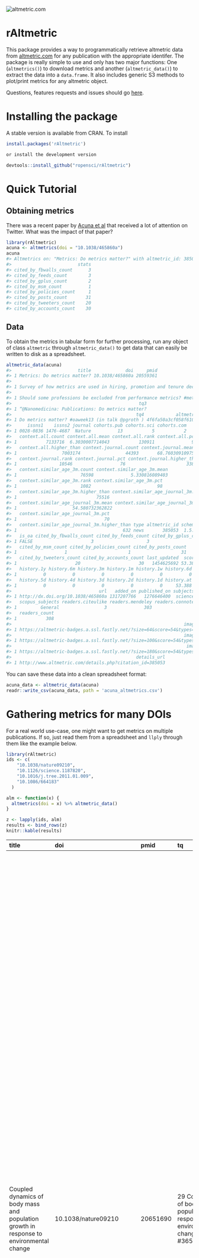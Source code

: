 
<!-- README.md is generated from README.Rmd. Please edit that file -->
![altmetric.com](https://raw.github.com/ropensci/rAltmetric/master/altmetric_logo_title.png)

rAltmetric
==========

This package provides a way to programmatically retrieve altmetric data from [altmetric.com](http://altmetric.com) for any publication with the appropriate identifer. The package is really simple to use and only has two major functions: One (`altmetrics()`) to download metrics and another (`altmetric_data()`) to extract the data into a `data.frame`. It also includes generic S3 methods to plot/print metrics for any altmetric object.

Questions, features requests and issues should go [here](https://github.com/ropensci/rAltmetric/issues/).

Installing the package
======================

A stable version is available from CRAN. To install

``` r
install.packages('rAltmetric')

or install the development version

devtools::install_github("ropensci/rAltmetric")
```

Quick Tutorial
==============

Obtaining metrics
-----------------

There was a recent paper by [Acuna et al](http://www.nature.com/news/2010/100616/full/465860a.html) that received a lot of attention on Twitter. What was the impact of that paper?

``` r
library(rAltmetric)
acuna <- altmetrics(doi = "10.1038/465860a")
acuna
#> Altmetrics on: "Metrics: Do metrics matter?" with altmetric_id: 385053 published in Nature.
#>                         stats
#> cited_by_fbwalls_count      3
#> cited_by_feeds_count        3
#> cited_by_gplus_count        2
#> cited_by_msm_count          1
#> cited_by_policies_count     1
#> cited_by_posts_count       31
#> cited_by_tweeters_count    20
#> cited_by_accounts_count    30
```

Data
----

To obtain the metrics in tabular form for further processing, run any object of class `altmetric` through `altmetric_data()` to get data that can easily be written to disk as a spreadsheet.

``` r
altmetric_data(acuna)
#>                         title             doi     pmid
#> 1 Metrics: Do metrics matter? 10.1038/465860a 20559361
#>                                                                         tq1
#> 1 Survey of how metrics are used in hiring, promotion and tenure decisions.
#>                                                                                                   tq2
#> 1 Should some professions be excluded from performance metrics? #metrics #kpi #performancemeasurement
#>                                                tq3
#> 1 “@Nanomedicina: Publications: Do metrics matter?
#>                                               tq4            altmetric_jid
#> 1 Do metrics matter? #oaweek13 (in talk @pgroth ) 4f6fa50a3cf058f610003160
#>      issns1    issns2 journal cohorts.pub cohorts.sci cohorts.com
#> 1 0028-0836 1476-4687  Nature          13           5           2
#>   context.all.count context.all.mean context.all.rank context.all.pct
#> 1           7133716  6.3030007714043           130911              98
#>   context.all.higher_than context.journal.count context.journal.mean
#> 1                 7003174                 44393       68.76030910975
#>   context.journal.rank context.journal.pct context.journal.higher_than
#> 1                10546                  76                       33847
#>   context.similar_age_3m.count context.similar_age_3m.mean
#> 1                        76598              5.330816089403
#>   context.similar_age_3m.rank context.similar_age_3m.pct
#> 1                        1082                         98
#>   context.similar_age_3m.higher_than context.similar_age_journal_3m.count
#> 1                              75516                                  894
#>   context.similar_age_journal_3m.mean context.similar_age_journal_3m.rank
#> 1                     54.580732362822                                 262
#>   context.similar_age_journal_3m.pct
#> 1                                 70
#>   context.similar_age_journal_3m.higher_than type altmetric_id schema
#> 1                                        632 news       385053  1.5.4
#>   is_oa cited_by_fbwalls_count cited_by_feeds_count cited_by_gplus_count
#> 1 FALSE                      3                    3                    2
#>   cited_by_msm_count cited_by_policies_count cited_by_posts_count
#> 1                  1                       1                   31
#>   cited_by_tweeters_count cited_by_accounts_count last_updated  score
#> 1                      20                      30   1454625692 53.388
#>   history.1y history.6m history.3m history.1m history.1w history.6d
#> 1          0          0          0          0          0          0
#>   history.5d history.4d history.3d history.2d history.1d history.at
#> 1          0          0          0          0          0     53.388
#>                                 url   added_on published_on subjects
#> 1 http://dx.doi.org/10.1038/465860a 1317207766   1276646400  science
#>   scopus_subjects readers.citeulike readers.mendeley readers.connotea
#> 1         General                 3              303                2
#>   readers_count
#> 1           308
#>                                                                 images.small
#> 1 https://altmetric-badges.a.ssl.fastly.net/?size=64&score=54&types=mbtttfdg
#>                                                                 images.medium
#> 1 https://altmetric-badges.a.ssl.fastly.net/?size=100&score=54&types=mbtttfdg
#>                                                                  images.large
#> 1 https://altmetric-badges.a.ssl.fastly.net/?size=180&score=54&types=mbtttfdg
#>                                               details_url
#> 1 http://www.altmetric.com/details.php?citation_id=385053
```

You can save these data into a clean spreadsheet format:

``` r
acuna_data <- altmetric_data(acuna)
readr::write_csv(acuna_data, path = 'acuna_altmetrics.csv')
```

Gathering metrics for many DOIs
===============================

For a real world use-case, one might want to get metrics on multiple publications. If so, just read them from a spreadsheet and `llply` through them like the example below.

``` r
library(rAltmetric)
ids <- c(
    "10.1038/nature09210",
    "10.1126/science.1187820",
    "10.1016/j.tree.2011.01.009",
    "10.1086/664183"
  )

alm <- function(x) {
  altmetrics(doi = x) %>% altmetric_data()
}

z <- lapply(ids, alm) 
results <- bind_rows(z) 
knitr::kable(results)
```

| title                                                                                    | doi                        | pmid     | tq                                                                                                                   | ads\_id             | uri                                                         | altmetric\_jid           | issns1    | issns2    | journal                       | cohorts.sci | abstract                                                                                                                                                                                                                                                                                                                                                                                                                                                                                                                                                                                                                                                                                                                                                                                                                                                                                                                                                                                                                                                                                                                                                                                                                                                                                                                                                                                                                                                                                                                                                                                                                                                                                                                                                                                                                                                                                   | abstract\_source | context.all.count | context.all.mean | context.all.rank | context.all.pct | context.all.higher\_than | context.journal.count | context.journal.mean | context.journal.rank | context.journal.pct | context.journal.higher\_than | context.similar\_age\_3m.count | context.similar\_age\_3m.mean | context.similar\_age\_3m.rank | context.similar\_age\_3m.pct | context.similar\_age\_3m.higher\_than | context.similar\_age\_journal\_3m.count | context.similar\_age\_journal\_3m.mean | context.similar\_age\_journal\_3m.rank | context.similar\_age\_journal\_3m.pct | context.similar\_age\_journal\_3m.higher\_than | type    | altmetric\_id | schema | is\_oa | cited\_by\_fbwalls\_count | cited\_by\_feeds\_count | cited\_by\_msm\_count | cited\_by\_policies\_count | cited\_by\_posts\_count | cited\_by\_tweeters\_count | cited\_by\_accounts\_count | last\_updated | score  | history.1y | history.6m | history.3m | history.1m | history.1w | history.6d | history.5d | history.4d | history.3d | history.2d | history.1d | history.at | url                                            | published\_on | subjects | scopus\_subjects | readers.citeulike | readers.mendeley | readers.connotea | readers\_count | images.small                                                                 | images.medium                                                                 | images.large                                                                  | details\_url                                              | cited\_by\_rh\_count | added\_on  | pmc        | tq1                                                                                             | tq2                                                                                                            | tq3                                                                                                                     | cohorts.pub | publisher\_subjects.name1 | publisher\_subjects.name2 | publisher\_subjects.scheme1 | publisher\_subjects.scheme2 | scopus\_subjects1 | scopus\_subjects2                    | issns3    | issns4    | cohorts.doc | publisher\_subjects.name | publisher\_subjects.scheme |
|:-----------------------------------------------------------------------------------------|:---------------------------|:---------|:---------------------------------------------------------------------------------------------------------------------|:--------------------|:------------------------------------------------------------|:-------------------------|:----------|:----------|:------------------------------|:------------|:-------------------------------------------------------------------------------------------------------------------------------------------------------------------------------------------------------------------------------------------------------------------------------------------------------------------------------------------------------------------------------------------------------------------------------------------------------------------------------------------------------------------------------------------------------------------------------------------------------------------------------------------------------------------------------------------------------------------------------------------------------------------------------------------------------------------------------------------------------------------------------------------------------------------------------------------------------------------------------------------------------------------------------------------------------------------------------------------------------------------------------------------------------------------------------------------------------------------------------------------------------------------------------------------------------------------------------------------------------------------------------------------------------------------------------------------------------------------------------------------------------------------------------------------------------------------------------------------------------------------------------------------------------------------------------------------------------------------------------------------------------------------------------------------------------------------------------------------------------------------------------------------|:-----------------|:------------------|:-----------------|:-----------------|:----------------|:-------------------------|:----------------------|:---------------------|:---------------------|:--------------------|:-----------------------------|:-------------------------------|:------------------------------|:------------------------------|:-----------------------------|:--------------------------------------|:----------------------------------------|:---------------------------------------|:---------------------------------------|:--------------------------------------|:-----------------------------------------------|:--------|:--------------|:-------|:-------|:--------------------------|:------------------------|:----------------------|:---------------------------|:------------------------|:---------------------------|:---------------------------|:--------------|:-------|:-----------|:-----------|:-----------|:-----------|:-----------|:-----------|:-----------|:-----------|:-----------|:-----------|:-----------|:-----------|:-----------------------------------------------|:--------------|:---------|:-----------------|:------------------|:-----------------|:-----------------|:---------------|:-----------------------------------------------------------------------------|:------------------------------------------------------------------------------|:------------------------------------------------------------------------------|:----------------------------------------------------------|:---------------------|:-----------|:-----------|:------------------------------------------------------------------------------------------------|:---------------------------------------------------------------------------------------------------------------|:------------------------------------------------------------------------------------------------------------------------|:------------|:--------------------------|:--------------------------|:----------------------------|:----------------------------|:------------------|:-------------------------------------|:----------|:----------|:------------|:-------------------------|:---------------------------|
| Coupled dynamics of body mass and population growth in response to environmental change  | 10.1038/nature09210        | 20651690 | 29 Coupled dynamics of body mass and population growth in response to environmental change, 2010, nature \#365papers | 2010Natur.466..482O | <http://www.nature.com/doifinder/10.1038/nature09210>       | 4f6fa50a3cf058f610003160 | 0028-0836 | 1476-4687 | Nature                        | 3           | Environmental change has altered the phenology, morphological traits and population dynamics of many species. However, the links underlying these joint responses remain largely unknown owing to a paucity of long-term data and the lack of an appropriate analytical framework. Here we investigate the link between phenotypic and demographic responses to environmental change using a new methodology and a long-term (1976-2008) data set from a hibernating mammal (the yellow-bellied marmot) inhabiting a dynamic subalpine habitat. We demonstrate how earlier emergence from hibernation and earlier weaning of young has led to a longer growing season and larger body masses before hibernation. The resulting shift in both the phenotype and the relationship between phenotype and fitness components led to a decline in adult mortality, which in turn triggered an abrupt increase in population size in recent years. Direct and trait-mediated effects of environmental change made comparable contributions to the observed marked increase in population growth. Our results help explain how a shift in phenology can cause simultaneous phenotypic and demographic changes, and highlight the need for a theory integrating ecological and evolutionary dynamics in stochastic environments.                                                                                                                                                                                                                                                                                                                                                                                                                                                                                                                                                                   | pubmed           | 7264069           | 6.364767530532   | 116555           | 98              | 7147917                  | 44990                 | 69.002743070528      | 9948                 | 77                  | 35042                        | 6658527                        | 6.67976925944                 | 114556                        | 98                           | 6543970                               | 44442                                   | 68.663520577845                        | 9690                                   | 78                                    | 34752                                          | article | 101553        | 1.5.4  | FALSE  | 1                         | 7                       | 1                     | 1                          | 13                      | 3                          | 13                         | 1455178091    | 60.836 | 0          | 0          | 0          | 0          | 0          | 0          | 0          | 0          | 0          | 0          | 0          | 60.836     | <http://dx.doi.org/10.1038/nature09210>        | 1279929600    | science  | General          | 0                 | 309              | 0                | 309            | <https://altmetric-badges.a.ssl.fastly.net/?size=64&score=61&types=mbbbbtfd> | <https://altmetric-badges.a.ssl.fastly.net/?size=100&score=61&types=mbbbbtfd> | <https://altmetric-badges.a.ssl.fastly.net/?size=180&score=61&types=mbbbbtfd> | <http://www.altmetric.com/details.php?citation_id=101553> | NA                   | NA         | NA         | NA                                                                                              | NA                                                                                                             | NA                                                                                                                      | NA          | NA                        | NA                        | NA                          | NA                          | NA                | NA                                   | NA        | NA        | NA          | NA                       | NA                         |
| Stochastic Community Assembly Causes Higher Biodiversity in More Productive Environments | 10.1126/science.1187820    | 20508088 | @DrCraigMc Jon Chase has had some papers in this area. Here's one: (paywall) @ethanwhite                             | 2010Sci...328.1388C | <http://www.sciencemag.org/cgi/doi/10.1126/science.1187820> | 4f6fa4df3cf058f610001f6b | 1095-9203 | 0036-8075 | Science                       | 1           | Net primary productivity is a principal driver of biodiversity; large-scale regions with higher productivity generally have more species. This pattern emerges because beta-diversity (compositional variation across local sites) increases with productivity, but the mechanisms underlying this phenomenon are unknown. Using data from a long-term experiment in replicate ponds, I show that higher beta-diversity at higher productivity resulted from a stronger role for stochastic relative to deterministic assembly processes with increasing productivity. This shift in the relative importance of stochasticity was most consistent with the hypothesis of more intense priority effects leading to multiple stable equilibria at higher productivity. Thus, shifts in community assembly mechanisms across a productivity gradient may underlie one of the most prominent biodiversity gradients on the planet.                                                                                                                                                                                                                                                                                                                                                                                                                                                                                                                                                                                                                                                                                                                                                                                                                                                                                                                                                             | pubmed           | 4680920           | 5.6987154988182  | 490656           | 89              | 4190450                  | 30551                 | 26.643469067103      | 11613                | 61                  | 18938                        | 236122                         | 4.4221538448509               | 23219                         | 90                           | 212903                                | 990                                     | 22.587763397371                        | 387                                    | 60                                    | 603                                            | article | 513292        | 1.5.4  | FALSE  | NA                        | 1                       | NA                    | NA                         | 3                       | 1                          | 3                          | 1404225266    | 9.004  | 0          | 0          | 0          | 0          | 0          | 0          | 0          | 0          | 0          | 0          | 0          | 9.004      | <http://dx.doi.org/10.1126/science.1187820>    | 1276214400    | science  | General          | 2                 | 816              | 0                | 818            | <https://altmetric-badges.a.ssl.fastly.net/?size=64&score=10&types=bbbtt111> | <https://altmetric-badges.a.ssl.fastly.net/?size=100&score=10&types=bbbtt111> | <https://altmetric-badges.a.ssl.fastly.net/?size=180&score=10&types=bbbtt111> | <http://www.altmetric.com/details.php?citation_id=513292> | 1                    | 1325282516 | NA         | NA                                                                                              | NA                                                                                                             | NA                                                                                                                      | NA          | NA                        | NA                        | NA                          | NA                          | NA                | NA                                   | NA        | NA        | NA          | NA                       | NA                         |
| Why intraspecific trait variation matters in community ecology                           | 10.1016/j.tree.2011.01.009 | 21367482 | NA                                                                                                                   | NA                  | NA                                                          | 4f6fa5153cf058f6100036aa | 01695347  | 0169-5347 | Trends in Ecology & Evolution | 2           | Natural populations consist of phenotypically diverse individuals that exhibit variation in their demographic parameters and intra- and inter-specific interactions. Recent experimental work indicates that such variation can have significant ecological effects. However, ecological models typically disregard this variation and focus instead on trait means and total population density. Under what situations is this simplification appropriate? Why might intraspecific variation alter ecological dynamics? In this review we synthesize recent theory and identify six general mechanisms by which trait variation changes the outcome of ecological interactions. These mechanisms include several direct effects of trait variation per se and indirect effects arising from the role of genetic variation in trait evolution.                                                                                                                                                                                                                                                                                                                                                                                                                                                                                                                                                                                                                                                                                                                                                                                                                                                                                                                                                                                                                                             | pubmed           | 7455222           | 6.4766214020979  | 351394           | 95              | 7104165                  | 1690                  | 14.963259917111      | 308                  | 81                  | 1382                         | 70849                          | 5.7718318936314               | 3597                          | 94                           | 67252                                 | 24                                      | 10.614608695652                        | 5                                      | 79                                    | 19                                             | article | 220221        | 1.5.4  | FALSE  | NA                        | 2                       | NA                    | NA                         | 11                      | 7                          | 9                          | 1449066060    | 20.43  | 0          | 0          | 0          | 0          | 0          | 0          | 0          | 0          | 0          | 0          | 0          | 20.43      | <http://dx.doi.org/10.1016/j.tree.2011.01.009> | 1298937600    | NA       | NA               | 5                 | 1628             | 0                | 1633           | <https://altmetric-badges.a.ssl.fastly.net/?size=64&score=21&types=bbtttttt> | <https://altmetric-badges.a.ssl.fastly.net/?size=100&score=21&types=bbtttttt> | <https://altmetric-badges.a.ssl.fastly.net/?size=180&score=21&types=bbtttttt> | <http://www.altmetric.com/details.php?citation_id=220221> | NA                   | 1313082277 | PMC3088364 | Nice paper: Why infraspecific trait variation matters in community ecology (Bolnick et al 2011) | @JacquelynGill Think I owe u a recap the sess on intraspecific variation; but their TREE piece is a good start | Bolnick onto ecological reasons: Jensen's inequality; 'portfolio effect' (bet hedge), or size-dep food web. See \#esa11 | 5           | Biological Sciences       | Environmental Sciences    | era                         | era                         | Life Sciences     | Agricultural and Biological Sciences | NA        | NA        | NA          | NA                       | NA                         |
| Enemies Maintain Hyperdiverse Tropical Forests                                           | 10.1086/664183             | 22322219 | \#Janzen-Connell \#tropicalforestecology \#diversity \#AmNat \#goodpapers                                            | NA                  | <http://www.journals.uchicago.edu/doi/10.1086/664183>       | 4f6fa4e83cf058f61000222c | 00030147  | 15375323  | American Naturalist           | 1           | Understanding tropical forest tree diversity has been a major challenge to ecologists. In the absence of compensatory mechanisms, two powerful forces, drift and competition, are expected to erode diversity quickly, especially in communities containing scores or hundreds of rare species. Here, I review evidence bearing on four compensatory mechanisms that have been subsumed under the terms "density dependence" or "negative density dependence": (1) intra- and (2) interspecific competition and the action of (3) density-responsive and (4) distance-responsive biotic agents, as postulated by Janzen and Connell. To achieve ontological integration, I examine evidence based on studies employing seeds, seedlings, and saplings. Available evidence points overwhelmingly to the action of both host-generalist and host-restricted biotic agents as causing most seed and seedling mortality, implying that species diversity is maintained via top-down forcing. The overall effect of most host-generalist seed predators and herbivores is to even out the distribution of surviving propagules. Spatially restricted recruitment appears to result mainly, if not exclusively, from the actions of host-restricted agents, principally microarthropods and fungi, that attack hosts in a distance-dependent fashion as Janzen and Connell proposed. Near total failure of propagules close to reproductive conspecifics ensures that successful reproduction occurs through a scant rain of dispersed seeds. Densities of dispersed seeds and seedlings arising from them are so low as to generally preclude the operation of density dependence, at least during early ontogenetic stages. I conclude that Janzen and Connell were essentially correct and that diversity maintenance results from top-down forcing acting in a spatially nonuniform fashion. | pubmed           | 4507072           | 5.1258131841361  | 1650467          | 62              | 2824446                  | 1439                  | 5.7728484005563      | 919                  | 34                  | 502                          | 234126                         | 4.3073090528567               | 59976                         | 73                           | 172086                                | 25                                      | 3.97075                                | 9                                      | 64                                    | 16                                             | article | 601635        | 1.5.4  | FALSE  | NA                        | NA                      | NA                    | NA                         | 3                       | 2                          | 3                          | 1334188800    | 2.5    | 0          | 0          | 0          | 0          | 0          | 0          | 0          | 0          | 0          | 0          | 0          | 2.5        | <http://dx.doi.org/10.1086/664183>             | 1330560000    | NA       | NA               | 0                 | 239              | 0                | 239            | <https://altmetric-badges.a.ssl.fastly.net/?size=64&score=3&types=ttttt111>  | <https://altmetric-badges.a.ssl.fastly.net/?size=100&score=3&types=ttttt111>  | <https://altmetric-badges.a.ssl.fastly.net/?size=180&score=3&types=ttttt111>  | <http://www.altmetric.com/details.php?citation_id=601635> | 1                    | 1329155066 | NA         | NA                                                                                              | NA                                                                                                             | NA                                                                                                                      | NA          | NA                        | NA                        | NA                          | NA                          | Medicine          | Health Sciences                      | 0003-0147 | 1537-5323 | 1           | Biological Sciences      | era                        |

Further reading
---------------

-   [Metrics: Do metrics matter?](http://www.nature.com/news/2010/100616/full/465860a.html)
-   [The altmetrics manifesto](http://altmetrics.org/manifesto/)

To cite package ‘rAltmetric’ in publications use:

``` coffee
  Karthik Ram (2017). rAltmetric: Retrieves altmerics data for any
  published paper from altmetrics.com. R package version 0.3.
  http://CRAN.R-project.org/package=rAltmetric

A BibTeX entry for LaTeX users is

  @Manual{,
    title = {rAltmetric: Retrieves altmerics data for any published paper from
altmetrics.com},
    author = {Karthik Ram},
    year = {2017},
    note = {R package version 0.7},
    url = {http://CRAN.R-project.org/package=rAltmetric},
  }
```

[![](http://ropensci.org/public_images/github_footer.png)](http://ropensci.org)
